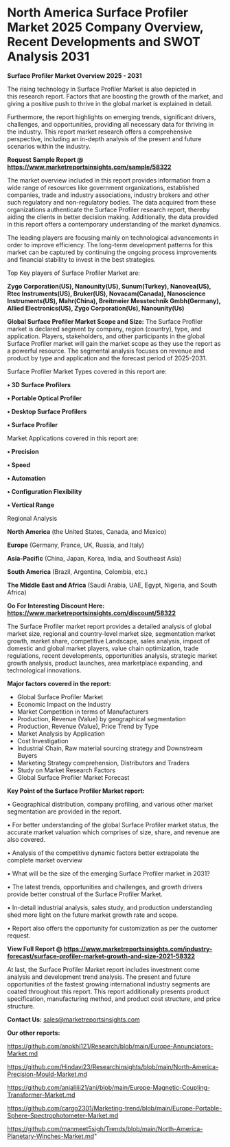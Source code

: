 # North America Surface Profiler Market 2025 Company Overview, Recent Developments and SWOT Analysis 2031

<Strong> Surface Profiler Market Overview 2025 - 2031</strong>

The rising technology in Surface Profiler Market is also depicted in this research report. Factors that are boosting the growth of the market, and giving a positive push to thrive in the global market is explained in detail.

Furthermore, the report highlights on emerging trends, significant drivers, challenges, and opportunities, providing all necessary data for thriving in the industry. This report market research offers a comprehensive perspective, including an in-depth analysis of the present and future scenarios within the industry.

<strong>Request Sample Report @ <a href=https://www.marketreportsinsights.com/sample/58322>https://www.marketreportsinsights.com/sample/58322</a></strong>

The market overview included in this report provides information from a wide range of resources like government organizations, established companies, trade and industry associations, industry brokers and other such regulatory and non-regulatory bodies. The data acquired from these organizations authenticate the Surface Profiler research report, thereby aiding the clients in better decision making. Additionally, the data provided in this report offers a contemporary understanding of the market dynamics.

The leading players are focusing mainly on technological advancements in order to improve efficiency. The long-term development patterns for this market can be captured by continuing the ongoing process improvements and financial stability to invest in the best strategies.

Top Key players of Surface Profiler Market are:

<strong>Zygo Corporation(US), Nanounity(US), Sunum(Turkey), Nanovea(US), Rtec Instruments(US), Bruker(US), Novacam(Canada), Nanoscience Instruments(US), Mahr(China), Breitmeier Messtechnik Gmbh(Germany), Allied Electronics(US), Zygo Corporation(Us), Nanounity(Us)</strong>

<strong><b>Global Surface Profiler Market Scope and Size:</b></strong>
The Surface Profiler market is declared segment by company, region (country), type, and application. Players, stakeholders, and other participants in the global Surface Profiler market will gain the market scope as they use the report as a powerful resource. The segmental analysis focuses on revenue and product by type and application and the forecast period of 2025-2031.

Surface Profiler Market Types covered in this report are:

<strong>• 3D Surface Profilers

• Portable Optical Profiler

• Desktop Surface Profilers

• Surface Profiler</strong>

Market Applications covered in this report are:

<strong>• Precision

• Speed

• Automation

• Configuration Flexibility

• Vertical Range</strong> 

Regional Analysis

<strong>North America</strong> (the United States, Canada, and Mexico)

<strong>Europe</strong> (Germany, France, UK, Russia, and Italy)

<strong>Asia-Pacific</strong> (China, Japan, Korea, India, and Southeast Asia)

<strong>South America</strong> (Brazil, Argentina, Colombia, etc.)

<strong>The Middle East and Africa</strong> (Saudi Arabia, UAE, Egypt, Nigeria, and South Africa)

<strong>Go For Interesting Discount Here: <a href=https://www.marketreportsinsights.com/discount/58322>https://www.marketreportsinsights.com/discount/58322</a></strong>

The Surface Profiler market report provides a detailed analysis of global market size, regional and country-level market size, segmentation market growth, market share, competitive Landscape, sales analysis, impact of domestic and global market players, value chain optimization, trade regulations, recent developments, opportunities analysis, strategic market growth analysis, product launches, area marketplace expanding, and technological innovations.

<strong><b>Major factors covered in the report:</b></strong>
<ul>
  <li>Global Surface Profiler Market </li>
  <li>Economic Impact on the Industry</li>
  <li>Market Competition in terms of Manufacturers</li>
  <li>Production, Revenue (Value) by geographical segmentation</li>
  <li>Production, Revenue (Value), Price Trend by Type</li>
  <li>Market Analysis by Application</li>
  <li>Cost Investigation</li>
  <li>Industrial Chain, Raw material sourcing strategy and Downstream Buyers</li>
  <li>Marketing Strategy comprehension, Distributors and Traders</li>
  <li>Study on Market Research Factors</li>
  <li>Global Surface Profiler Market Forecast</li>
</ul>

<strong><b>Key Point of the Surface Profiler Market report:</b></strong>

• Geographical distribution, company profiling, and various other market segmentation are provided in the report.

• For better understanding of the global Surface Profiler market status, the accurate market valuation which comprises of size, share, and revenue are also covered.

• Analysis of the competitive dynamic factors better extrapolate the complete market overview

• What will be the size of the emerging Surface Profiler market in 2031?

• The latest trends, opportunities and challenges, and growth drivers provide better construal of the Surface Profiler Market.

• In-detail industrial analysis, sales study, and production understanding shed more light on the future market growth rate and scope.

• Report also offers the opportunity for customization as per the customer request.

<strong><b>View Full Report @ <a href=https://www.marketreportsinsights.com/industry-forecast/surface-profiler-market-growth-and-size-2021-58322>https://www.marketreportsinsights.com/industry-forecast/surface-profiler-market-growth-and-size-2021-58322</a></b></strong>


At last, the Surface Profiler Market report includes investment come analysis and development trend analysis. The present and future opportunities of the fastest growing international industry segments are coated throughout this report. This report additionally presents product specification, manufacturing method, and product cost structure, and price structure.

<strong>Contact Us:</strong>
sales@marketreportsinsights.com

<strong>Our other reports:</strong>

<a href=https://github.com/anokhi121/Research/blob/main/Europe-Annunciators-Market.md>https://github.com/anokhi121/Research/blob/main/Europe-Annunciators-Market.md</a>

<a href=https://github.com/Hindavi23/Researchinsights/blob/main/North-America-Precision-Mould-Market.md>https://github.com/Hindavi23/Researchinsights/blob/main/North-America-Precision-Mould-Market.md</a>

<a href=https://github.com/anjaliiii21/ani/blob/main/Europe-Magnetic-Coupling-Transformer-Market.md>https://github.com/anjaliiii21/ani/blob/main/Europe-Magnetic-Coupling-Transformer-Market.md</a>

<a href=https://github.com/cargo2301/Marketing-trend/blob/main/Europe-Portable-Sphere-Spectrophotometer-Market.md>https://github.com/cargo2301/Marketing-trend/blob/main/Europe-Portable-Sphere-Spectrophotometer-Market.md</a>

<a href=https://github.com/manmeet5sigh/Trends/blob/main/North-America-Planetary-Winches-Market.md>https://github.com/manmeet5sigh/Trends/blob/main/North-America-Planetary-Winches-Market.md</a>"
